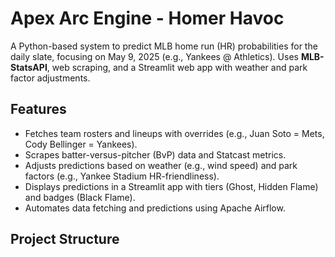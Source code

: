 # Apex Arc Engine - Homer Havoc

A Python-based system to predict MLB home run (HR) probabilities for the daily slate, focusing on May 9, 2025 (e.g., Yankees @ Athletics). Uses **MLB-StatsAPI**, web scraping, and a Streamlit web app with weather and park factor adjustments.

## Features
- Fetches team rosters and lineups with overrides (e.g., Juan Soto = Mets, Cody Bellinger = Yankees).
- Scrapes batter-versus-pitcher (BvP) data and Statcast metrics.
- Adjusts predictions based on weather (e.g., wind speed) and park factors (e.g., Yankee Stadium HR-friendliness).
- Displays predictions in a Streamlit app with tiers (Ghost, Hidden Flame) and badges (Black Flame).
- Automates data fetching and predictions using Apache Airflow.

## Project Structure
